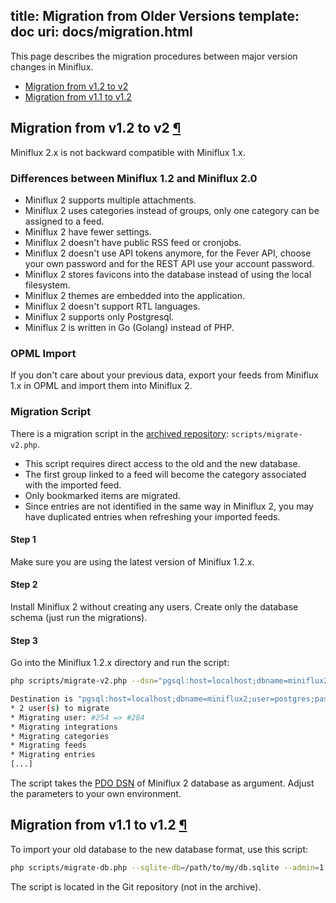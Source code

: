 title: Migration from Older Versions
template: doc
uri: docs/migration.html
---

This page describes the migration procedures between major version changes in Miniflux.

- [Migration from v1.2 to v2](#migrate-v2)
- [Migration from v1.1 to v1.2](#migrate-v1.2)

<h2 id="migrate-v2">Migration from v1.2 to v2 <a class="anchor" href="#migrate-v2" title="Permalink">¶</a></h2>

Miniflux 2.x is not backward compatible with Miniflux 1.x.

### Differences between Miniflux 1.2 and Miniflux 2.0

- Miniflux 2 supports multiple attachments.
- Miniflux 2 uses categories instead of groups, only one category can be assigned to a feed.
- Miniflux 2 have fewer settings.
- Miniflux 2 doesn't have public RSS feed or cronjobs.
- Miniflux 2 doesn't use API tokens anymore, for the Fever API, choose your own password and for the REST API use your account password.
- Miniflux 2 stores favicons into the database instead of using the local filesystem.
- Miniflux 2 themes are embedded into the application.
- Miniflux 2 doesn't support RTL languages.
- Miniflux 2 supports only Postgresql.
- Miniflux 2 is written in Go (Golang) instead of PHP.

### OPML Import

If you don't care about your previous data, export your feeds from Miniflux 1.x in OPML and import them into Miniflux 2.

### Migration Script

There is a migration script in the [archived repository](https://github.com/miniflux/miniflux-legacy): `scripts/migrate-v2.php`.

- This script requires direct access to the old and the new database.
- The first group linked to a feed will become the category associated with the imported feed.
- Only bookmarked items are migrated.
- Since entries are not identified in the same way in Miniflux 2, you may have duplicated entries when refreshing your imported feeds.

#### Step 1

Make sure you are using the latest version of Miniflux 1.2.x.

#### Step 2

Install Miniflux 2 without creating any users. Create only the database
schema (just run the migrations).

#### Step 3

Go into the Miniflux 1.2.x directory and run the script:

```bash
php scripts/migrate-v2.php --dsn="pgsql:host=localhost;dbname=miniflux2;user=postgres;password=postgres"

Destination is "pgsql:host=localhost;dbname=miniflux2;user=postgres;password=postgres"
* 2 user(s) to migrate
* Migrating user: #254 => #284
* Migrating integrations
* Migrating categories
* Migrating feeds
* Migrating entries
[...]
```

The script takes the [PDO DSN](http://php.net/manual/en/ref.pdo-pgsql.connection.php#refsect1-ref.pdo-pgsql.connection-examples) of Miniflux 2 database as argument. Adjust the parameters to your own environment.

<h2 id="migrate-v1.2">Migration from v1.1 to v1.2 <a class="anchor" href="#migrate-v1.2" title="Permalink">¶</a></h2>

To import your old database to the new database format, use this script:

```bash
php scripts/migrate-db.php --sqlite-db=/path/to/my/db.sqlite --admin=1
```

The script is located in the Git repository (not in the archive).
